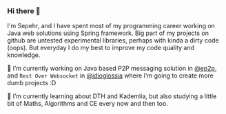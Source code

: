 ### Hi there 👋

<!--
**sepehr-gh/sepehr-gh** is a ✨ _special_ ✨ repository because its `README.md` (this file) appears on your GitHub profile.

Here are some ideas to get you started:

- 🔭 I’m currently working on ...
- 🌱 I’m currently learning ...
- 👯 I’m looking to collaborate on ...
- 🤔 I’m looking for help with ...
- 💬 Ask me about ...
- 📫 How to reach me: ...
- 😄 Pronouns: ...
- ⚡ Fun fact: ...
-->

I'm Sepehr, and I have spent most of my programming career working on Java web solutions using Spring framework. Big part of my projects on github are untested experimental libraries, perhaps with kinda a dirty code (oops). But everyday I do my best to improve my code quality and knowledge.

🔭 I’m currently working on Java based P2P messaging solution in [@ep2p](https://github.com/ep2p), and `Rest Over Websocket` in [@idioglossia](https://github.com/idioglossia) where I'm going to create more dumb projects :D

🌱 I’m currently learning about DTH and Kademlia, but also studying a little bit of Maths, Algorithms and CE every now and then too.
